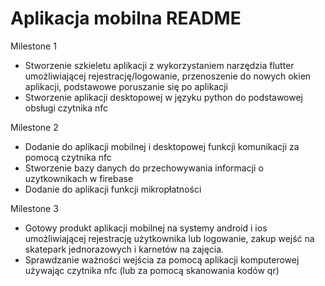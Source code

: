 # Aplikacja mobilna README

Milestone 1

- Stworzenie szkieletu aplikacji z wykorzystaniem narzędzia flutter umożliwiającej rejestrację/logowanie, przenoszenie do nowych okien aplikacji, podstawowe poruszanie się po aplikacji
- Stworzenie aplikacji desktopowej w języku python do podstawowej obsługi czytnika nfc 

Milestone 2

- Dodanie do aplikacji mobilnej i desktopowej funkcji komunikacji za pomocą czytnika nfc
- Stworzenie bazy danych do przechowywania informacji o uzytkownikach w firebase
- Dodanie do aplikacji funkcji mikropłatności

Milestone 3

- Gotowy produkt aplikacji mobilnej na systemy android i ios umożliwiającej rejestrację użytkownika lub logowanie, zakup wejść na skatepark jednorazowych i karnetów na zajęcia.
- Sprawdzanie ważności wejścia za pomocą aplikacji komputerowej używając czytnika nfc (lub za pomocą skanowania kodów qr)
